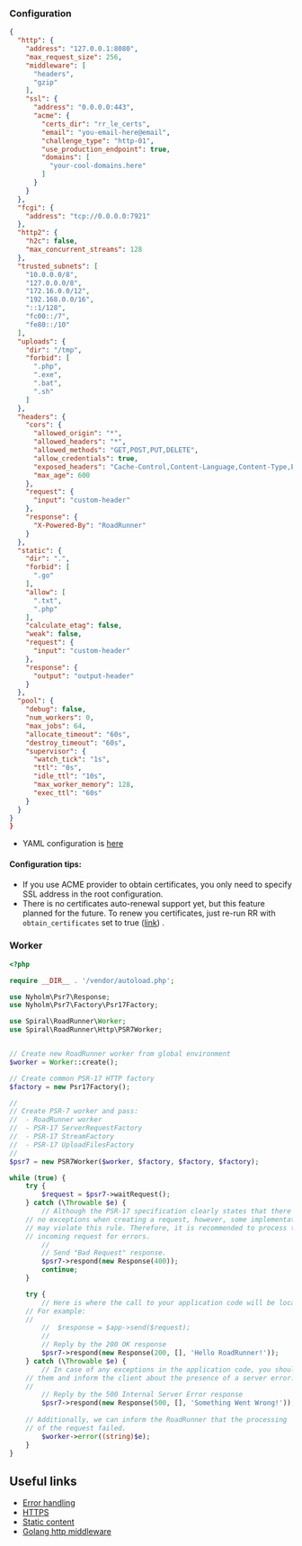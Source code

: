 ### Configuration

```json
{
  "http": {
    "address": "127.0.0.1:8080",
    "max_request_size": 256,
    "middleware": [
      "headers",
      "gzip"
    ],
    "ssl": {
      "address": "0.0.0.0:443",
      "acme": {
        "certs_dir": "rr_le_certs",
        "email": "you-email-here@email",
        "challenge_type": "http-01",
        "use_production_endpoint": true,
        "domains": [
          "your-cool-domains.here"
        ]
      }
    }
  },
  "fcgi": {
    "address": "tcp://0.0.0.0:7921"
  },
  "http2": {
    "h2c": false,
    "max_concurrent_streams": 128
  },
  "trusted_subnets": [
    "10.0.0.0/8",
    "127.0.0.0/8",
    "172.16.0.0/12",
    "192.168.0.0/16",
    "::1/128",
    "fc00::/7",
    "fe80::/10"
  ],
  "uploads": {
    "dir": "/tmp",
    "forbid": [
      ".php",
      ".exe",
      ".bat",
      ".sh"
    ]
  },
  "headers": {
    "cors": {
      "allowed_origin": "*",
      "allowed_headers": "*",
      "allowed_methods": "GET,POST,PUT,DELETE",
      "allow_credentials": true,
      "exposed_headers": "Cache-Control,Content-Language,Content-Type,Expires,Last-Modified,Pragma",
      "max_age": 600
    },
    "request": {
      "input": "custom-header"
    },
    "response": {
      "X-Powered-By": "RoadRunner"
    }
  },
  "static": {
    "dir": ".",
    "forbid": [
      ".go"
    ],
    "allow": [
      ".txt",
      ".php"
    ],
    "calculate_etag": false,
    "weak": false,
    "request": {
      "input": "custom-header"
    },
    "response": {
      "output": "output-header"
    }
  },
  "pool": {
    "debug": false,
    "num_workers": 0,
    "max_jobs": 64,
    "allocate_timeout": "60s",
    "destroy_timeout": "60s",
    "supervisor": {
      "watch_tick": "1s",
      "ttl": "0s",
      "idle_ttl": "10s",
      "max_worker_memory": 128,
      "exec_ttl": "60s"
    }
  }
}
}
```

- YAML configuration is [here](https://github.com/spiral/roadrunner-binary/blob/master/.rr.yaml#L373)

#### Configuration tips:

- If you use ACME provider to obtain certificates, you only need to specify SSL address in the root configuration.
- There is no certificates auto-renewal support yet, but this feature planned for the future. To renew you certificates,
  just re-run RR with `obtain_certificates` set to
  true ([link](https://letsencrypt.org/docs/faq/#what-is-the-lifetime-for-let-s-encrypt-certificates-for-how-long-are-they-valid))
  .

### Worker

```php
<?php

require __DIR__ . '/vendor/autoload.php';

use Nyholm\Psr7\Response;
use Nyholm\Psr7\Factory\Psr17Factory;

use Spiral\RoadRunner\Worker;
use Spiral\RoadRunner\Http\PSR7Worker;


// Create new RoadRunner worker from global environment
$worker = Worker::create();

// Create common PSR-17 HTTP factory
$factory = new Psr17Factory();

//
// Create PSR-7 worker and pass:
//  - RoadRunner worker
//  - PSR-17 ServerRequestFactory
//  - PSR-17 StreamFactory
//  - PSR-17 UploadFilesFactory
//
$psr7 = new PSR7Worker($worker, $factory, $factory, $factory);

while (true) {
    try {
        $request = $psr7->waitRequest();
    } catch (\Throwable $e) {
        // Although the PSR-17 specification clearly states that there can be
	// no exceptions when creating a request, however, some implementations
	// may violate this rule. Therefore, it is recommended to process the 
	// incoming request for errors.
        //
        // Send "Bad Request" response.
        $psr7->respond(new Response(400));
        continue;
    }

    try {
        // Here is where the call to your application code will be located. 
	// For example:
	//
        //  $response = $app->send($request);
        //
        // Reply by the 200 OK response
        $psr7->respond(new Response(200, [], 'Hello RoadRunner!'));
    } catch (\Throwable $e) {
        // In case of any exceptions in the application code, you should handle
	// them and inform the client about the presence of a server error.
	//
        // Reply by the 500 Internal Server Error response
        $psr7->respond(new Response(500, [], 'Something Went Wrong!'));
        
	// Additionally, we can inform the RoadRunner that the processing 
	// of the request failed.
        $worker->error((string)$e);
    }
}

```

## Useful links

- [Error handling](https://github.com/spiral/roadrunner-docs/blob/master/php/error-handling.md)
- [HTTPS](https://github.com/spiral/roadrunner-docs/blob/master/http/https.md)
- [Static content](https://github.com/spiral/roadrunner-docs/blob/master/http/static.md)
- [Golang http middleware](https://github.com/spiral/roadrunner-docs/blob/master/http/middleware.md)